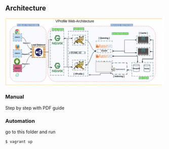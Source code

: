 ## Architecture
<p align="center">
  <img src="architecture.png" width="850">
</p>

### Manual
Step by step with PDF guide

### Automation
go to this folder and run
```
$ vagrant up
```